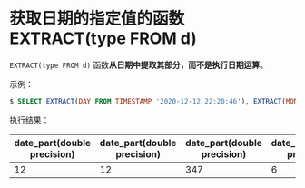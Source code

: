 # 获取日期的指定值的函数 EXTRACT(type FROM d)

`EXTRACT(type FROM d)` 函数**从日期中提取其部分，而不是执行日期运算**。

示例：

```sql
$ SELECT EXTRACT(DAY FROM TIMESTAMP '2020-12-12 22:20:46'), EXTRACT(MONTH FROM TIMESTAMP '2020-12-12 22:20:46'), EXTRACT(DOY FROM TIMESTAMP '2020-12-12 22:20:46'), EXTRACT(DOW FROM TIMESTAMP '2020-12-12 22:20:46'), EXTRACT(QUARTER FROM TIMESTAMP '2020-12-12 22:20:46');
```

执行结果：

|date_part(double precision)|date_part(double precision)|date_part(double precision)|date_part(double precision)|date_part(double precision)|
|-----|-----|-----|-----|-----|
|12 |        12 |       347 |         6 |         4|
